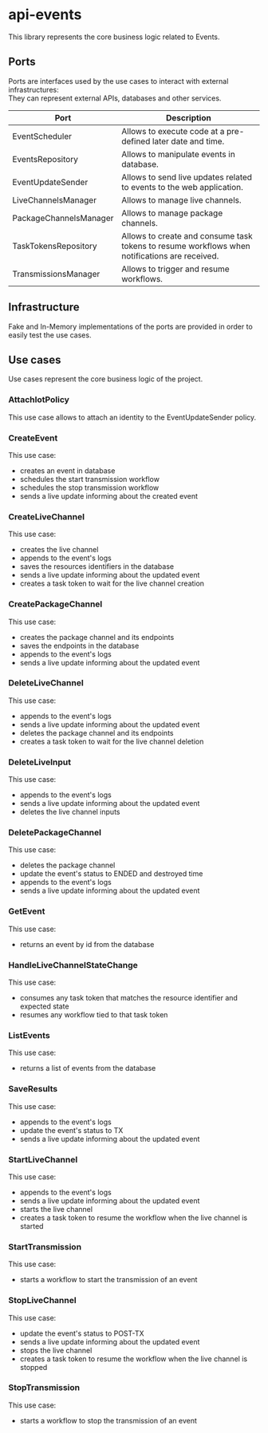 # api-events

This library represents the core business logic related to Events.

## Ports

Ports are interfaces used by the use cases to interact with external infrastructures:  
They can represent external APIs, databases and other services.

| **Port**               | **Description**                                                                               |
|------------------------|-----------------------------------------------------------------------------------------------|
| EventScheduler         | Allows to execute code at a pre-defined later date and time.                                  |
| EventsRepository       | Allows to manipulate events in database.                                                      |
| EventUpdateSender      | Allows to send live updates related to events to the web application.                         |
| LiveChannelsManager    | Allows to manage live channels.                                                               |
| PackageChannelsManager | Allows to manage package channels.                                                            |
| TaskTokensRepository   | Allows to create and consume task tokens to resume workflows when notifications are received. |
| TransmissionsManager   | Allows to trigger and resume workflows.                                                       |


## Infrastructure

Fake and In-Memory implementations of the ports are provided in order to easily test the use cases.

## Use cases

Use cases represent the core business logic of the project. 

### AttachIotPolicy
This use case allows to attach an identity to the EventUpdateSender policy.

### CreateEvent
This use case:
- creates an event in database
- schedules the start transmission workflow
- schedules the stop transmission workflow
- sends a live update informing about the created event

### CreateLiveChannel
This use case:
- creates the live channel
- appends to the event's logs
- saves the resources identifiers in the database
- sends a live update informing about the updated event
- creates a task token to wait for the live channel creation

### CreatePackageChannel
This use case:
- creates the package channel and its endpoints
- saves the endpoints in the database
- appends to the event's logs
- sends a live update informing about the updated event

### DeleteLiveChannel
This use case:
- appends to the event's logs
- sends a live update informing about the updated event
- deletes the package channel and its endpoints
- creates a task token to wait for the live channel deletion

### DeleteLiveInput
This use case:
- appends to the event's logs
- sends a live update informing about the updated event
- deletes the live channel inputs

### DeletePackageChannel
This use case:
- deletes the package channel
- update the event's status to ENDED and destroyed time
- appends to the event's logs
- sends a live update informing about the updated event

### GetEvent
This use case:
- returns an event by id from the database

### HandleLiveChannelStateChange
This use case:
- consumes any task token that matches the resource identifier and expected state
- resumes any workflow tied to that task token

### ListEvents
This use case:
- returns a list of events from the database

### SaveResults
This use case:
- appends to the event's logs
- update the event's status to TX
- sends a live update informing about the updated event

### StartLiveChannel
This use case:
- appends to the event's logs
- sends a live update informing about the updated event
- starts the live channel
- creates a task token to resume the workflow when the live channel is started

### StartTransmission
This use case:
- starts a workflow to start the transmission of an event

### StopLiveChannel
This use case:
- update the event's status to POST-TX
- sends a live update informing about the updated event
- stops the live channel
- creates a task token to resume the workflow when the live channel is stopped

### StopTransmission
This use case:
- starts a workflow to stop the transmission of an event
